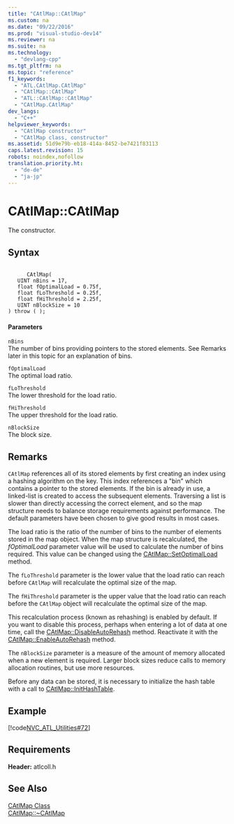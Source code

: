 ```yaml
---
title: "CAtlMap::CAtlMap"
ms.custom: na
ms.date: "09/22/2016"
ms.prod: "visual-studio-dev14"
ms.reviewer: na
ms.suite: na
ms.technology: 
  - "devlang-cpp"
ms.tgt_pltfrm: na
ms.topic: "reference"
f1_keywords: 
  - "ATL.CAtlMap.CAtlMap"
  - "CAtlMap::CAtlMap"
  - "ATL::CAtlMap::CAtlMap"
  - "CAtlMap.CAtlMap"
dev_langs: 
  - "C++"
helpviewer_keywords: 
  - "CAtlMap constructor"
  - "CAtlMap class, constructor"
ms.assetid: 51d9e79b-eb18-414a-8452-be7421f83113
caps.latest.revision: 15
robots: noindex,nofollow
translation.priority.ht: 
  - "de-de"
  - "ja-jp"
---
```

# CAtlMap::CAtlMap
The constructor.  
  
## Syntax  
  
```  
  
      CAtlMap(  
   UINT nBins = 17,  
   float fOptimalLoad = 0.75f,  
   float fLoThreshold = 0.25f,  
   float fHiThreshold = 2.25f,  
   UINT nBlockSize = 10   
) throw ( );  
```  
  
#### Parameters  
 `nBins`  
 The number of bins providing pointers to the stored elements. See Remarks later in this topic for an explanation of bins.  
  
 `fOptimalLoad`  
 The optimal load ratio.  
  
 `fLoThreshold`  
 The lower threshold for the load ratio.  
  
 `fHiThreshold`  
 The upper threshold for the load ratio.  
  
 `nBlockSize`  
 The block size.  
  
## Remarks  
 `CAtlMap` references all of its stored elements by first creating an index using a hashing algorithm on the key. This index references a "bin" which contains a pointer to the stored elements. If the bin is already in use, a linked-list is created to access the subsequent elements. Traversing a list is slower than directly accessing the correct element, and so the map structure needs to balance storage requirements against performance. The default parameters have been chosen to give good results in most cases.  
  
 The load ratio is the ratio of the number of bins to the number of elements stored in the map object. When the map structure is recalculated, the *fOptimalLoad* parameter value will be used to calculate the number of bins required. This value can be changed using the [CAtlMap::SetOptimalLoad](../vs140/catlmap--setoptimalload.md) method.  
  
 The `fLoThreshold` parameter is the lower value that the load ratio can reach before `CAtlMap` will recalculate the optimal size of the map.  
  
 The `fHiThreshold` parameter is the upper value that the load ratio can reach before the `CAtlMap` object will recalculate the optimal size of the map.  
  
 This recalculation process (known as rehashing) is enabled by default. If you want to disable this process, perhaps when entering a lot of data at one time, call the [CAtlMap::DisableAutoRehash](../vs140/catlmap--disableautorehash.md) method. Reactivate it with the [CAtlMap::EnableAutoRehash](../vs140/catlmap--enableautorehash.md) method.  
  
 The `nBlockSize` parameter is a measure of the amount of memory allocated when a new element is required. Larger block sizes reduce calls to memory allocation routines, but use more resources.  
  
 Before any data can be stored, it is necessary to initialize the hash table with a call to [CAtlMap::InitHashTable](../vs140/catlmap--inithashtable.md).  
  
## Example  
 [!code[NVC_ATL_Utilities#72](../vs140/codesnippet/CPP/catlmap--catlmap_1.cpp)]  
  
## Requirements  
 **Header:** atlcoll.h  
  
## See Also  
 [CAtlMap Class](../vs140/catlmap-class.md)   
 [CAtlMap::~CAtlMap](../vs140/catlmap--~catlmap.md)